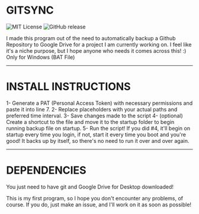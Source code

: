 # GITSYNC
![MIT License](https://img.shields.io/badge/License-MIT-blue.svg) ![GitHub release](https://img.shields.io/github/v/release/username/repository.svg) 

I made this program out of the need to automatically backup a Github Repository to Google Drive for a project I am currently working on. I feel like it's a niche purpose, but I hope anyone who needs it comes across this! :) Only for Windows (BAT File)
___

# INSTALL INSTRUCTIONS 
1- Generate a PAT (Personal Access Token) with necessary permissions and paste it into line 7.
2- Replace placeholders with your actual paths and preferred time interval.
3- Save changes made to the script
4- (optional) Create a shortcut to the file and move it to the startup folder to begin running backup file on startup.
5- Run the script! If you did #4, it'll begin on startup every time you login, if not, start it every time you boot and you're good! It backs up by itself, so there's no need to run it over and over again.
___

# DEPENDENCIES
You just need to have git and Google Drive for Desktop downloaded!

This is my first program, so I hope you don't encounter any problems, of course. If you do, just make an issue, and I'll work on it as soon as possible!

